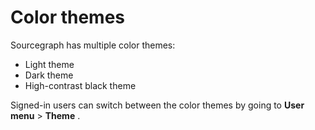 # Color themes

Sourcegraph has multiple color themes:

- Light theme
- Dark theme
- High-contrast black theme

Signed-in users can switch between the color themes by going to **User menu** > **Theme** .
